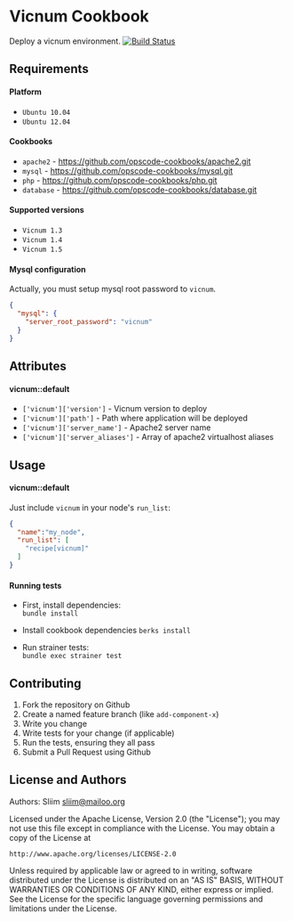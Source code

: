 Vicnum Cookbook
=============
Deploy a vicnum environment. [![Build Status](https://secure.travis-ci.org/wargames-cookbooks/vicnum.png)](http://travis-ci.org/wargames-cookbooks/vicnum)

Requirements
------------

#### Platform
- `Ubuntu 10.04`
- `Ubuntu 12.04`

#### Cookbooks
- `apache2` - https://github.com/opscode-cookbooks/apache2.git
- `mysql` - https://github.com/opscode-cookbooks/mysql.git
- `php` - https://github.com/opscode-cookbooks/php.git
- `database` - https://github.com/opscode-cookbooks/database.git

#### Supported versions
- `Vicnum 1.3`
- `Vicnum 1.4`
- `Vicnum 1.5`

#### Mysql configuration

Actually, you must setup mysql root password to `vicnum`.
```json
{
  "mysql": {
    "server_root_password": "vicnum"
  }
}
```

Attributes
----------

#### vicnum::default
* `['vicnum']['version']` - Vicnum version to deploy
* `['vicnum']['path']` - Path where application will be deployed
* `['vicnum']['server_name']` - Apache2 server name
* `['vicnum']['server_aliases']` - Array of apache2 virtualhost aliases

Usage
-----
#### vicnum::default

Just include `vicnum` in your node's `run_list`:

```json
{
  "name":"my_node",
  "run_list": [
    "recipe[vicnum]"
  ]
}
```

#### Running tests

- First, install dependencies:  
`bundle install`  

- Install cookbook dependencies
`berks install`

- Run strainer tests:  
`bundle exec strainer test`  

Contributing
------------
1. Fork the repository on Github
2. Create a named feature branch (like `add-component-x`)
3. Write you change
4. Write tests for your change (if applicable)
5. Run the tests, ensuring they all pass
6. Submit a Pull Request using Github

License and Authors
-------------------
Authors: Sliim <sliim@mailoo.org> 

Licensed under the Apache License, Version 2.0 (the "License"); you may not use this file except in compliance with the License. You may obtain a copy of the License at

    http://www.apache.org/licenses/LICENSE-2.0

Unless required by applicable law or agreed to in writing, software distributed under the License is distributed on an "AS IS" BASIS, WITHOUT WARRANTIES OR CONDITIONS OF ANY KIND, either express or implied. See the License for the specific language governing permissions and limitations under the License.
